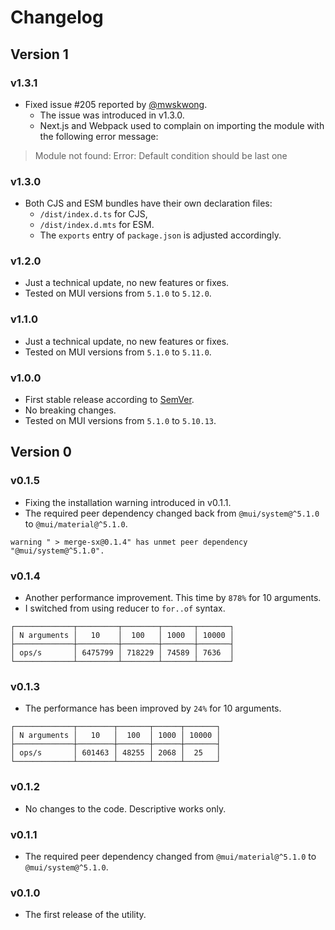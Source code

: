 # Changelog

## Version 1

### v1.3.1

- Fixed issue #205 reported by [@mwskwong](https://github.com/mwskwong).
  - The issue was introduced in v1.3.0. 
  - Next.js and Webpack used to complain on importing the module with the following error message:

> Module not found: Error: Default condition should be last one

### v1.3.0

- Both CJS and ESM bundles have their own declaration files:
  - `/dist/index.d.ts` for CJS,
  - `/dist/index.d.mts` for ESM.
  - The `exports` entry of `package.json` is adjusted accordingly.

### v1.2.0

- Just a technical update, no new features or fixes.
- Tested on MUI versions from `5.1.0` to `5.12.0`.

### v1.1.0

- Just a technical update, no new features or fixes.
- Tested on MUI versions from `5.1.0` to `5.11.0`.

### v1.0.0

- First stable release according to [SemVer](https://semver.org/).
- No breaking changes.
- Tested on MUI versions from `5.1.0` to `5.10.13`.

## Version 0

### v0.1.5

- Fixing the installation warning introduced in v0.1.1.
- The required peer dependency changed back from `@mui/system@^5.1.0` to `@mui/material@^5.1.0`.

```text
warning " > merge-sx@0.1.4" has unmet peer dependency "@mui/system@^5.1.0".
```

### v0.1.4

- Another performance improvement. This time by `878%` for 10 arguments.
- I switched from using reducer to `for..of` syntax.

```text
┌─────────────┬─────────┬────────┬───────┬───────┐
│ N arguments │   10    │  100   │ 1000  │ 10000 │
├─────────────┼─────────┼────────┼───────┼───────┤
│ ops/s       │ 6475799 │ 718229 │ 74589 │ 7636  │
└─────────────┴─────────┴────────┴───────┴───────┘
```

### v0.1.3

- The performance has been improved by `24%` for 10 arguments.

```text
┌─────────────┬────────┬───────┬──────┬───────┐
│ N arguments │   10   │  100  │ 1000 │ 10000 │
├─────────────┼────────┼───────┼──────┼───────┤
│ ops/s       │ 601463 │ 48255 │ 2068 │  25   │
└─────────────┴────────┴───────┴──────┴───────┘
```

### v0.1.2

- No changes to the code. Descriptive works only.

### v0.1.1

- The required peer dependency changed from `@mui/material@^5.1.0` to `@mui/system@^5.1.0`.

### v0.1.0

- The first release of the utility.
